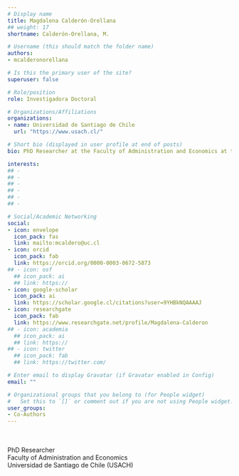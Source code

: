 ```yaml
---
# Display name
title: Magdalena Calderón-Orellana
## weight: 17
shortname: Calderón-Orellana, M.

# Username (this should match the folder name)
authors:
- mcalderonorellana

# Is this the primary user of the site?
superuser: false

# Role/position
role: Investigadora Doctoral

# Organizations/Affiliations
organizations:
- name: Universidad de Santiago de Chile
  url: "https://www.usach.cl/"

# Short bio (displayed in user profile at end of posts)
bio: PhD Researcher at the Faculty of Administration and Economics at the Universidad de Santiago de Chile (USACH). Lecturer in the Social Work School at the Pontificia Universidad Católica de Chile.

interests:
## -
## -
## -
## -
## -
## -

# Social/Academic Networking
social:
- icon: envelope
  icon_pack: fas
  link: mailto:mcaldero@uc.cl
- icon: orcid
  icon_pack: fab
  link: https://orcid.org/0000-0003-0672-5873
## - icon: osf
  ## icon_pack: ai
  ## link: https://
- icon: google-scholar
  icon_pack: ai
  link: https://scholar.google.cl/citations?user=9YHBkNQAAAAJ
- icon: researchgate
  icon_pack: fab
  link: https://www.researchgate.net/profile/Magdalena-Calderon
## - icon: academia
  ## icon_pack: ai
  ## link: https://
## - icon: twitter
  ## icon_pack: fab
  ## link: https://twitter.com/

# Enter email to display Gravatar (if Gravatar enabled in Config)
email: ""

# Organizational groups that you belong to (for People widget)
#   Set this to `[]` or comment out if you are not using People widget.
user_groups:
- Co-Authors
---
```


\
\
PhD Researcher \
Faculty of Administration and Economics \
Universidad de Santiago de Chile (USACH)
